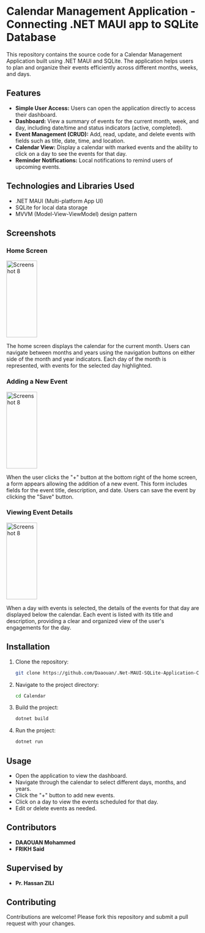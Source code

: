 # Calendar Management Application  -  Connecting .NET MAUI app to SQLite Database

This repository contains the source code for a Calendar Management Application built using .NET MAUI and SQLite. The application helps users to plan and organize their events efficiently across different months, weeks, and days.

## Features

- **Simple User Access:** Users can open the application directly to access their dashboard.
- **Dashboard:** View a summary of events for the current month, week, and day, including date/time and status indicators (active, completed).
- **Event Management (CRUD):** Add, read, update, and delete events with fields such as title, date, time, and location.
- **Calendar View:** Display a calendar with marked events and the ability to click on a day to see the events for that day.
- **Reminder Notifications:** Local notifications to remind users of upcoming events.

## Technologies and Libraries Used

- .NET MAUI (Multi-platform App UI)
- SQLite for local data storage
- MVVM (Model-View-ViewModel) design pattern

## Screenshots

### Home Screen

<img src="https://github.com/Daaouan/.Net-MAUI-SQLite-Application-Calendar-Management-/assets/123327203/8ed8a1a6-d097-4ad8-8b02-9b0353e773bd" alt="Screenshot 8" width="80" height="200" />

The home screen displays the calendar for the current month. Users can navigate between months and years using the navigation buttons on either side of the month and year indicators. Each day of the month is represented, with events for the selected day highlighted.

### Adding a New Event


<img src="https://github.com/Daaouan/.Net-MAUI-SQLite-Application-Calendar-Management-/assets/123327203/bd54f845-a546-465e-b1ae-01d5e14eb9a7)" alt="Screenshot 8" width="80" height="200" />


When the user clicks the "+" button at the bottom right of the home screen, a form appears allowing the addition of a new event. This form includes fields for the event title, description, and date. Users can save the event by clicking the "Save" button.

### Viewing Event Details


<img src="https://github.com/Daaouan/.Net-MAUI-SQLite-Application-Calendar-Management-/assets/123327203/2142bcde-a0df-4695-b182-eca2025a76b2" alt="Screenshot 8" width="80" height="200" />


When a day with events is selected, the details of the events for that day are displayed below the calendar. Each event is listed with its title and description, providing a clear and organized view of the user's engagements for the day.

## Installation

1. Clone the repository:
    ```sh
    git clone https://github.com/Daaouan/.Net-MAUI-SQLite-Application-Calendar-Management-.git
    ```

2. Navigate to the project directory:
    ```sh
    cd Calendar
    ```

3. Build the project:
    ```sh
    dotnet build
    ```

4. Run the project:
    ```sh
    dotnet run
    ```

## Usage

- Open the application to view the dashboard.
- Navigate through the calendar to select different days, months, and years.
- Click the "+" button to add new events.
- Click on a day to view the events scheduled for that day.
- Edit or delete events as needed.

## Contributors

- **DAAOUAN Mohammed**
- **FRIKH Said**

## Supervised by

- **Pr. Hassan ZILI**

## Contributing

Contributions are welcome! Please fork this repository and submit a pull request with your changes.
